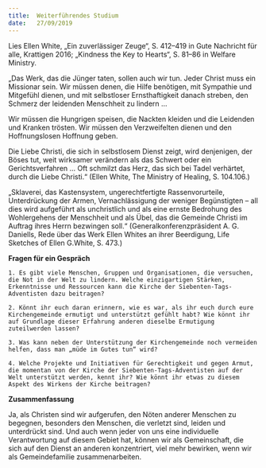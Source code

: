 ```yaml
---
title:  Weiterführendes Studium
date:   27/09/2019
---
```


Lies Ellen White, „Ein zuverlässiger Zeuge“, S. 412–419 in Gute Nachricht für alle, Krattigen 2016; „Kindness the Key to Hearts“, S. 81–86 in Welfare Ministry.

„Das Werk, das die Jünger taten, sollen auch wir tun. Jeder Christ muss ein Missionar sein. Wir müssen denen, die Hilfe benötigen, mit Sympathie und Mitgefühl dienen, und mit selbstloser Ernsthaftigkeit danach streben, den Schmerz der leidenden Menschheit zu lindern ...

Wir müssen die Hungrigen speisen, die Nackten kleiden und die Leidenden und Kranken trösten. Wir müssen den Verzweifelten dienen und den Hoffnungslosen Hoffnung geben.

Die Liebe Christi, die sich in selbstlosem Dienst zeigt, wird denjenigen, der Böses tut, weit wirksamer verändern als das Schwert oder ein Gerichtsverfahren ... Oft schmilzt das Herz, das sich bei Tadel verhärtet, durch die Liebe Christi.“ (Ellen White, The Ministry of Healing, S. 104.106.)

„Sklaverei, das Kastensystem, ungerechtfertigte Rassenvorurteile, Unterdrückung der Armen, Vernachlässigung der weniger Begünstigten – all dies wird aufgeführt als unchristlich und als eine ernste Bedrohung des Wohlergehens der Menschheit und als Übel, das die Gemeinde Christi im Auftrag ihres Herrn bezwingen soll.“ (Generalkonferenzpräsident A. G. Daniells, Rede über das Werk Ellen Whites an ihrer Beerdigung, Life Sketches of Ellen G.White, S. 473.)

**Fragen für ein Gespräch**

`1. Es gibt viele Menschen, Gruppen und Organisationen, die versuchen, die Not in der Welt zu lindern. Welche einzigartigen Stärken, Erkenntnisse und Ressourcen kann die Kirche der Siebenten-Tags-Adventisten dazu beitragen?`

`2. Könnt ihr euch daran erinnern, wie es war, als ihr euch durch eure Kirchengemeinde ermutigt und unterstützt gefühlt habt? Wie könnt ihr auf Grundlage dieser Erfahrung anderen dieselbe Ermutigung zuteilwerden lassen?`

`3. Was kann neben der Unterstützung der Kirchengemeinde noch vermeiden helfen, dass man „müde im Gutes tun“ wird?`

`4. Welche Projekte und Initiativen für Gerechtigkeit und gegen Armut, die momentan von der Kirche der Siebenten-Tags-Adventisten auf der Welt unterstützt werden, kennt ihr? Wie könnt ihr etwas zu diesem Aspekt des Wirkens der Kirche beitragen?`

**Zusammenfassung**

Ja, als Christen sind wir aufgerufen, den Nöten anderer Menschen zu begegnen, besonders den Menschen, die verletzt sind, leiden und unterdrückt sind. Und auch wenn jeder von uns eine individuelle Verantwortung auf diesem Gebiet hat, können wir als Gemeinschaft, die sich auf den Dienst an anderen konzentriert, viel mehr bewirken, wenn wir als Gemeindefamilie zusammenarbeiten.
